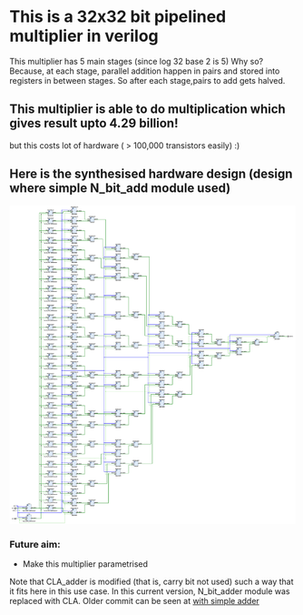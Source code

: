 # This is a 32x32 bit pipelined multiplier in verilog
This multiplier has 5 main stages (since log 32 base 2 is 5) Why so?
Because, at each stage, parallel addition happen in pairs and stored into registers in between stages. So after each stage,pairs to add gets halved.

## This multiplier is able to do multiplication which gives result upto 4.29 billion!
but this costs lot of hardware ( > 100,000 transistors easily) :) 

## Here is the synthesised hardware design (design where simple N_bit_add module used)
![schematic](https://raw.githubusercontent.com/uma899/32_bit_pipelined_mul/refs/heads/main/schematic.jpg)


### Future aim: 
* Make this multiplier parametrised

Note that CLA_adder is modified (that is, carry bit not used) such a way that it fits here in this use case. In this current version, N_bit_adder module was replaced with CLA. 
Older commit can be seen at [with simple adder](https://github.com/uma899/32_bit_pipelined_mul/commit/28d3134ebd90daa980d8d6c15a1b724964c302c8#diff-cb23eab430db53bf7724d8bb84ea0d08945b3ec7f8e78012f119539d026ccd97)
